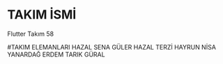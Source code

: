 # TAKIM İSMİ

Flutter Takım 58

#TAKIM ELEMANLARI
HAZAL SENA GÜLER
HAZAL TERZİ
HAYRUN NİSA YANARDAĞ
ERDEM TARIK GÜRAL
